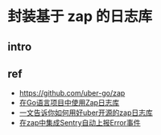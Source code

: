 # 封装基于 zap 的日志库

## intro


## ref
* https://github.com/uber-go/zap
* [在Go语言项目中使用Zap日志库](https://zhuanlan.zhihu.com/p/88856378)
* [一文告诉你如何用好uber开源的zap日志库](https://zhuanlan.zhihu.com/p/390439745) 
* [在zap中集成Sentry自动上报Error事件](https://github.com/axiaoxin/axiaoxin/issues/6)
